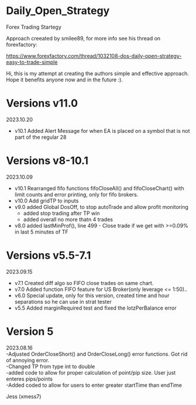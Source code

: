 # Daily_Open_Strategy

Forex Trading Startegy

Approach creeated by smilee89, for more info see his thread on forexfactory:

https://www.forexfactory.com/thread/1032108-dos-daily-open-strategy-easy-to-trade-simple

Hi, this is my attempt at creating the authors simple and effective approach.   
Hope it benefits anyone now and in the future :).


# Versions v11.0

2023.10.20  
- v10.1  Added Alert Message for when EA is placed on a symbol that is not part of the regular 28

# Versions v8-10.1  

2023.10.09  
- v10.1 Rearranged fifo functions fifoCloseAll() and fifoCloseChart() with limit counts and error printing, only for fifo brokers.
- v10.0 Add gridTP to inputs
- v9.0 added Global DosOff, to stop autoTrade and allow profit monitoring
    - added stop trading after TP win
    - added overall no more thatn 4 trades
- v8.0 added lastMinProf(), line 499 - Close trade if we get with >=0.09% in last 5 minutes of TF  

# Versions v5.5-7.1

2023.09.15   
- v7.1 Created diff algo so FIFO close trades on same chart.  
- v7.0 Added function FIFO feature for US Broker(only leverage <= 1:50)..  
- v6.0 Special update, only for this version, created time and hour separations so he can use in strat tester  
- v5.5 Added marginRequired test and fixed the lotzPerBalance error  

# Version 5

2023.08.16   
-Adjusted OrderCloseShort() and OrderCloseLong() error functions. Got rid of annoying error.  
-Changed TP from type int to double  
-added code to allow for proper calculation of point/pip size.  User just enteres pips/points      
-Added coded to allow for users to enter greater startTime than endTime         

Jess (xmess7)

